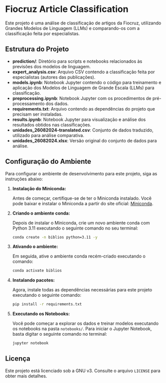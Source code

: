 # Fiocruz Article Classification 

Este projeto é uma análise de classificação de artigos da Fiocruz, utilizando Grandes Modelos de Linguagem (LLMs) e comparando-os com a classificação feita por especialistas.

## Estrutura do Projeto

- **prediction/**: Diretório para scripts e notebooks relacionados às previsões dos modelos de linguagem.
- **expert_analysis.csv**: Arquivo CSV contendo a classificação feita por especialistas (autores das publicações).
- **models.ipynb**: Notebook Jupyter contendo o código para treinamento e aplicação dos Modelos de Linguagem de Grande Escala (LLMs) para classificação.
- **preprocessing.ipynb**: Notebook Jupyter com os procedimentos de pré-processamento dos dados.
- **requirements.txt**: Arquivo contendo as dependências do projeto que precisam ser instaladas.
- **results.ipynb**: Notebook Jupyter para visualização e análise dos resultados obtidos nas classificações.
- **unidades_26082024-translated.csv**: Conjunto de dados traduzido, utilizado para análise comparativa.
- **unidades_26082024.xlsx**: Versão original do conjunto de dados para análise.

## Configuração do Ambiente

Para configurar o ambiente de desenvolvimento para este projeto, siga as instruções abaixo:

1. **Instalação do Miniconda:**

   Antes de começar, certifique-se de ter o Miniconda instalado. Você pode baixar e instalar o Miniconda a partir do site oficial: [Miniconda](https://docs.conda.io/en/latest/miniconda.html).


2. **Criando o ambiente conda:**

   Depois de instalar o Miniconda, crie um novo ambiente conda com Python 3.11 executando o seguinte comando no seu terminal:

   ```bash
   conda create -n biblios python=3.11 -y
   ```

3. **Ativando o ambiente:**

   Em seguida, ative o ambiente conda recém-criado executando o comando:
   
   ```bash
   conda activate biblios
   ```

4. **Instalando pacotes:**

   Agora, instale todas as dependências necessárias para este projeto executando o seguinte comando:

   ```bash
   pip install -r requirements.txt
   ```

5. **Executando os Notebooks:**

   Você pode começar a explorar os dados e treinar modelos executando os notebooks na pasta `notebooks/`. Para iniciar o Jupyter Notebook, basta digitar o seguinte comando no terminal:

   ```bash
   jupyter notebook
   ```
   
## Licença

Este projeto está licenciado sob a GNU v3. Consulte o arquivo `LICENSE` para obter mais detalhes.
